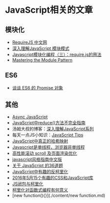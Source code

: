 # JavaScript相关的文章

## 模块化

- [RequireJS 中文网](http://www.requirejs.cn/docs/start.html)
- [深入理解JavaScript 模块模式](http://www.oschina.net/translate/javascript-module-pattern-in-depth)
- [Javascript模块化编程（三）：require.js的用法](http://www.ruanyifeng.com/blog/2012/11/require_js.html)
- [Mastering the Module Pattern](https://toddmotto.com/mastering-the-module-pattern/)

## ES6

- [谈谈 ES6 的 Promise 对象](http://blog.acwong.org/2015/06/22/es6-promise/)

## 其他

- [Async JavaScript](http://jser.it/blog/2014/05/18/async-javascript/)
- [JavaScript中reduce()方法不完全指南](http://blog.tingyun.com/web/article/detail/476)
- 汤姆大叔的博客：[深入理解JavaScript系列](http://www.cnblogs.com/TomXu/archive/2011/12/15/2288411.html)
- 每天一点JS小知识：[JavaScript Tips](http://www.jstips.co/zh_CN)
- [JavaScript中真正的哈希映射](http://www.tuicool.com/articles/NBVvmqU)
- [Javascript是单线程，浏览器非单线程](http://caibaojian.com/js-event-loop.html)
- [高性能滚动 scroll 及页面渲染优化](http://www.cnblogs.com/coco1s/p/5499469.html)
- [javascript风格指南中文版](http://caibaojian.com/toutiao/6194)
- [关于 JavaScript 的36道题](http://www.th7.cn/web/js/201501/80821.shtml)
- [JavaScript中有趣的反柯里化](http://blog.jobbole.com/32059/)
- [2016年5月15个有趣的CSS和JavaScript库](http://www.jcodecraeer.com/a/qianduankaifa/css3/2016/0608/4343.html?hmsr=toutiao.io&utm_medium=toutiao.io&utm_source=toutiao.io)
- [JS闭包与柯里化](http://www.itxueyuan.org/view/5637.html)
- [柯里化对函数式编程有何意义](https://www.zhihu.com/question/20037482)
- [new function(){}](./content/new function.md)
